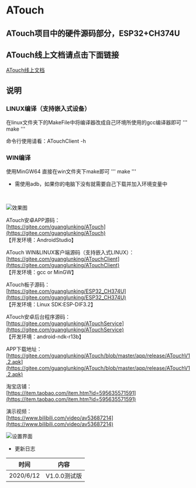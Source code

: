 # ATouch

## ATouch项目中的硬件源码部分，ESP32+CH374U  

## **ATouch线上文档请点击下面链接** 

[ATouch线上文档](http://guanglundz.com/atouch)  

## 说明

### LINUX编译（支持嵌入式设备）
在linux文件夹下的MakeFile中将编译器改成自己环境所使用的gcc编译器即可
'''
make
'''

命令行使用请看：ATouchClient -h

### WIN编译
使用MinGW64 直接在win文件夹下make即可
'''
make
'''

* 需使用adb，如果你的电脑下没有就需要自己下载并加入环境变量中
<br/>

![效果图](https://images.gitee.com/uploads/images/2020/0408/110002_b982beff_683968.png "atouch2.png")

ATouch安卓APP源码：  
[https://gitee.com/guanglunking/ATouch](https://gitee.com/guanglunking/ATouch)  
【开发环境：AndroidStudio】

ATouch WIN&LINUX客户端源码（支持嵌入式LINUX）：  
[https://gitee.com/guanglunking/ATouchClient](https://gitee.com/guanglunking/ATouchClient)  
【开发环境：gcc or MinGW】

ATouch板子源码：  
[https://gitee.com/guanglunking/ESP32_CH374U](https://gitee.com/guanglunking/ESP32_CH374U)  
【开发环境：Linux SDK:ESP-DIF3.2】

ATouch安卓后台程序源码：   
[https://gitee.com/guanglunking/ATouchService](https://gitee.com/guanglunking/ATouchService)   
【开发环境：android-ndk-r13b】

APP下载地址：   
[https://gitee.com/guanglunking/ATouch/blob/master/app/release/ATouchV1.2.apk](https://gitee.com/guanglunking/ATouch/blob/master/app/release/ATouchV1.2.apk)


淘宝店铺：  
[https://item.taobao.com/item.htm?id=595635571591](https://item.taobao.com/item.htm?id=595635571591)  

演示视频：  
[https://www.bilibili.com/video/av53687214](https://www.bilibili.com/video/av53687214)  

![设置界面](https://images.gitee.com/uploads/images/2020/0408/110030_b23d7f55_683968.png "atouch3.png")

* 更新日志  

| 时间 | 内容 |
|:-----:|:-----:|
| 2020/6/12 | V1.0.0测试版   |
